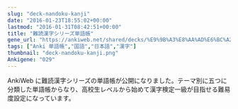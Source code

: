 ```yaml
---
slug: "deck-nandoku-kanji"
date: "2016-01-23T18:55:02+00:00"
lastmod: "2016-01-31T08:42:51+00:00"
title: "難読漢字シリーズ単語帳"
gene_url: "https://ankiweb.net/shared/decks/%E9%9B%A3%E8%AA%AD%E6%BC%A2%E5%AD%97"
tags: ["Anki 単語帳","国語","日本語","漢字"]
thumbnail: "deck-nandoku-kanji.png"
Ankigene: "029"
---
```

AnkiWeb に難読漢字シリーズの単語帳が公開になりました。テーマ別に五つに分類した単語帳からなり、高校生レベルから始めて漢字検定一級が目指せる難易度設定になっています。

